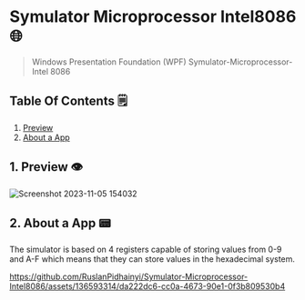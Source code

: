 # Symulator Microprocessor Intel8086 🌐
> Windows Presentation Foundation (WPF) Symulator-Microprocessor-Intel 8086
>
> <a name="top"></a>
## Table Of Contents 🗒️
1. [Preview](#preview)
2. [About a App](#aboutaapp)

<a name="preview"></a>
## 1. Preview 👁️
![Screenshot 2023-11-05 154032](https://github.com/RuslanPidhainyi/Symulator-Microprocessor-Intel8086/assets/136593314/b12b83a6-0ba8-4c66-9faf-5845002e6c7a)

<a name="aboutaapp"></a>
## 2. About a App 📟
The simulator is based on 4 registers capable of storing values from 0-9 and A-F which means that they can store values in the hexadecimal system.

https://github.com/RuslanPidhainyi/Symulator-Microprocessor-Intel8086/assets/136593314/da222dc6-cc0a-4673-90e1-0f3b809530b4

